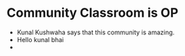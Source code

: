 # Community Classroom is OP

- Kunal Kushwaha says that this community is amazing.
- Hello kunal bhai 
-  
